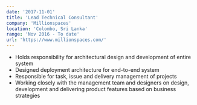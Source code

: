 ```yaml
---
date: '2017-11-01'
title: 'Lead Technical Consultant'
company: 'Millionspaces'
location: 'Colombo, Sri Lanka'
range: 'Nov 2016 - To date'
url: 'https://www.millionspaces.com/'
---
```


- Holds responsibility for architectural design and development of entire system
- Designed deployment architecture for end-to-end system
- Responsible for task, issue and delivery management of projects
- Working closely with the management team and designers on design, development and delivering product features based on business strategies
